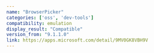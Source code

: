 ```yaml
---
name: "BrowserPicker"
categories: ['oss', 'dev-tools']
compatibility: emulation
display_result: "Compatible"
version_from: "9.1.1.0"
link: https://apps.microsoft.com/detail/9MV0GK8VBH9V
---
```

